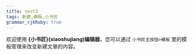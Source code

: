 ```yaml
---
title: test3
tags: 新建,模板,小书匠
grammar_cjkRuby: true
---
```

  

欢迎使用 **{小书匠}(xiaoshujiang)编辑器**，您可以通过 `小书匠主按钮>模板` 里的模板管理来改变新建文章的内容。